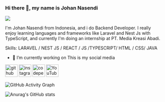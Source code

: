 
### Hi there 👋, my name is Johan Nasendi
![](https://scontent.fbpn4-1.fna.fbcdn.net/v/t39.30808-6/274673460_1072684829977682_5303020447072976034_n.jpg?stp=dst-jpg_p960x960&_nc_cat=101&ccb=1-7&_nc_sid=e3f864&_nc_eui2=AeELapuHxwcTgHKR9GcnL6H1HP4vrzh8uK4c_i-vOHy4rpvk2hN_pjtCV6kGgi5nc3ZfTBx4K45FTe79JG3Vd1ju&_nc_ohc=SvuanQb6Bd0AX81VAKK&_nc_zt=23&_nc_ht=scontent.fbpn4-1.fna&oh=00_AT-vR9x6paNY16-9ddc6Q2c6eZClhed--raVtZt7NlFwpg&oe=62A45B00)

I'm Johan Nasendi from Indonesia, and i do Backend Developer. I really enjoy learning languages and frameworks like Laravel and Nest Js with TypeScript, and currently I'm doing an internship at PT. Media Kreasi Abadi.

Skills: LARAVEL / NEST JS / REACT / JS /TYPESCRIPT/ HTML / CSS/ JAVA

- 🔭 I’m currently working on This is my social media 


[<img src='https://cdn.jsdelivr.net/npm/simple-icons@3.0.1/icons/github.svg' alt='github' height='40'>](https://github.com/johan-nasendi)  [<img src='https://cdn.jsdelivr.net/npm/simple-icons@3.0.1/icons/instagram.svg' alt='instagram' height='40'>](https://www.instagram.com/https://www.instagram.com/johan.nasendi//)  [<img src='https://cdn.jsdelivr.net/npm/simple-icons@3.0.1/icons/codepen.svg' alt='codepen' height='40'>](https://codepen.io/https://codepen.io/johan_dre)  [<img src='https://cdn.jsdelivr.net/npm/simple-icons@3.0.1/icons/youtube.svg' alt='YouTube' height='40'>](https://www.youtube.com/channel/https://www.youtube.com/channel/UCH1XAiQ851VQkDQ83Iwj5vg)  

![GitHub Activity Graph](https://activity-graph.herokuapp.com/graph?username=johan-nasendi)  


![Anurag's GitHub stats](https://github-readme-stats.vercel.app/api?username=johan-nasendi&theme=dark&show_icons=true)
